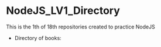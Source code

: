 # NodeJS_LV1_Directory

This is the 1th of 18th repositories created to practice NodeJS

- Directory of books:
